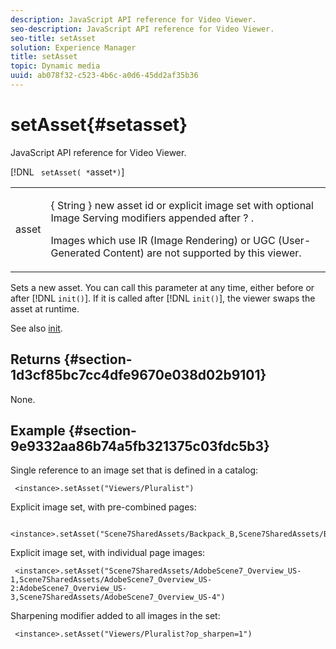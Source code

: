 ```yaml
---
description: JavaScript API reference for Video Viewer.
seo-description: JavaScript API reference for Video Viewer.
seo-title: setAsset
solution: Experience Manager
title: setAsset
topic: Dynamic media
uuid: ab078f32-c523-4b6c-a0d6-45dd2af35b36
---
```


# setAsset{#setasset}

JavaScript API reference for Video Viewer.

 [!DNL ` setAsset( *`asset`*)`]

<table id="table_896DFF34A68A403DB93A6D597461A573"> 
 <tbody> 
  <tr> 
   <td colname="col1"> <p> <span class="codeph"> <span class="varname"> asset </span> </span> </p> </td> 
   <td colname="col2"> <p>{ <span class="codeph"> String </span>} new asset id or explicit image set with optional Image Serving modifiers appended after <span class="codeph"> ? </span>. </p> <p> Images which use IR (Image Rendering) or UGC (User-Generated Content) are not supported by this viewer. </p> </td> 
  </tr> 
 </tbody> 
</table>

Sets a new asset. You can call this parameter at any time, either before or after [!DNL `init()`]. If it is called after [!DNL `init()`], the viewer swaps the asset at runtime.

See also [init](../../../c-html5-s7-aem-asset-viewers/c-html5-20-ecatalog-viewer-about/c-html5-20-ecatalog-viewer-javascriptapiref/r-html5-ecatalog-viewer-20-javascriptapiref-init.md#reference-aee94dd92a28410784f7a1792e28683b).

## Returns {#section-1d3cf85bc7cc4dfe9670e038d02b9101}

None.

## Example {#section-9e9332aa86b74a5fb321375c03fdc5b3}

Single reference to an image set that is defined in a catalog:

```
 <instance>.setAsset("Viewers/Pluralist")
```

Explicit image set, with pre-combined pages:

```
 <instance>.setAsset("Scene7SharedAssets/Backpack_B,Scene7SharedAssets/Backpack_C,Scene7SharedAssets/Backpack_H,Scene7SharedAssets/Backpack_J")
```

Explicit image set, with individual page images:

```
 <instance>.setAsset("Scene7SharedAssets/AdobeScene7_Overview_US-1,Scene7SharedAssets/AdobeScene7_Overview_US-2:AdobeScene7_Overview_US-3,Scene7SharedAssets/AdobeScene7_Overview_US-4")
```

Sharpening modifier added to all images in the set:

```
 <instance>.setAsset("Viewers/Pluralist?op_sharpen=1")
```

